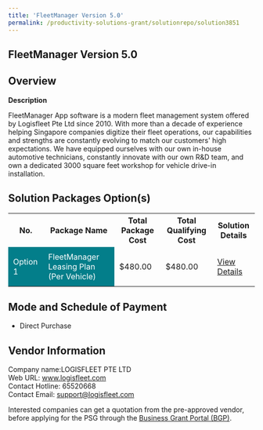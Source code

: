 ```yaml
---
title: 'FleetManager Version 5.0'
permalink: /productivity-solutions-grant/solutionrepo/solution3851
---
```


## FleetManager Version 5.0

## Overview

**Description**

FleetManager App software is a modern fleet management system offered by Logisfleet Pte Ltd since 2010. With more than a decade of experience helping Singapore companies digitize their fleet operations, our capabilities and strengths are constantly evolving to match our customers' high expectations. We have equipped ourselves with our own in-house automotive technicians, constantly innovate with our own R&D team, and own a dedicated 3000 square feet workshop for vehicle drive-in installation.

## Solution Packages Option(s)

<table>
<tr>
<th><b>No.</b></th>
<th><b>Package Name</b></th>
<th><b>Total Package Cost</b></th>
<th><b>Total Qualifying Cost</b></th>
<th><b>Solution Details</b></th>
</tr>
<tr>
<td style='padding: 10px; background-color: #037E8A; color: #FFFFFF;'>Option 1</td>
<td style='padding: 10px; background-color: #037E8A; color: #FFFFFF;'>FleetManager Leasing Plan (Per Vehicle)</td>
<td style='padding: 10px;'>$480.00</td>
<td style='padding: 10px;'>$480.00</td>
<td style='padding: 10px;'><a href='/images/psg/Desensitised_Logisfleet_Annex_3_CR_wef01dec22.pdf' target='_blank'>View Details</a></td>
</tr>
</table>

## Mode and Schedule of Payment

 - Direct Purchase

## Vendor Information

 Company name:LOGISFLEET PTE LTD<br>Web URL: www.logisfleet.com <br>Contact Hotline: 65520668 <br>Contact Email: support@logisfleet.com 

Interested companies can get a quotation from the pre-approved vendor, before applying for the PSG through the <a href='https://www.businessgrants.gov.sg/' target='_blank' rel='noopener'>Business Grant Portal (BGP)</a>.

<script src="/jquery/resize-tables.js"></script>
